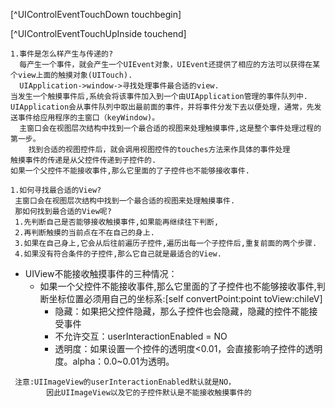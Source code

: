 
[^UIControlEventTouchDown touchbegin]

[^UIControlEventTouchUpInside touchend]

```
1.事件是怎么样产生与传递的?
  每产生一个事件，就会产生一个UIEvent对象，UIEvent还提供了相应的方法可以获得在某个view上面的触摸对象(UITouch).
  UIApplication->window->寻找处理事件最合适的view.
当发生一个触摸事件后,系统会将该事件加入到一个由UIApplication管理的事件队列中.
UIApplication会从事件队列中取出最前面的事件，并将事件分发下去以便处理，通常，先发送事件给应用程序的主窗口（keyWindow)。
  主窗口会在视图层次结构中找到一个最合适的视图来处理触摸事件,这是整个事件处理过程的第一步。
    找到合适的视图控件后，就会调用视图控件的touches方法来作具体的事件处理
触摸事件的传递是从父控件传递到子控件的.
如果一个父控件不能接收事件,那么它里面的了子控件也不能够接收事件.

1.如何寻找最合适的View?
 主窗口会在视图层次结构中找到一个最合适的视图来处理触摸事件.
 那如何找到最合适的View呢?
 1.先判断自己是否能够接收触摸事件,如果能再继续往下判断,
 2.再判断触摸的当前点在不在自己的身上.
 3.如果在自己身上,它会从后往前遍历子控件,遍历出每一个子控件后,重复前面的两个步骤.
 4.如果没有符合条件的子控件,那么它自己就是最适合的View.
```

* UIView不能接收触摸事件的三种情况：
  * 如果一个父控件不能接收事件,那么它里面的了子控件也不能够接收事件,判断坐标位置必须用自己的坐标系:[self convertPoint:point toView:chileV]
    * 隐藏：如果把父控件隐藏，那么子控件也会隐藏，隐藏的控件不能接受事件
    * 不允许交互：userInteractionEnabled = NO
    * 透明度：如果设置一个控件的透明度&lt;0.01，会直接影响子控件的透明度。alpha：0.0~0.01为透明。



```
 注意:UIImageView的userInteractionEnabled默认就是NO，
        因此UIImageView以及它的子控件默认是不能接收触摸事件的
```



